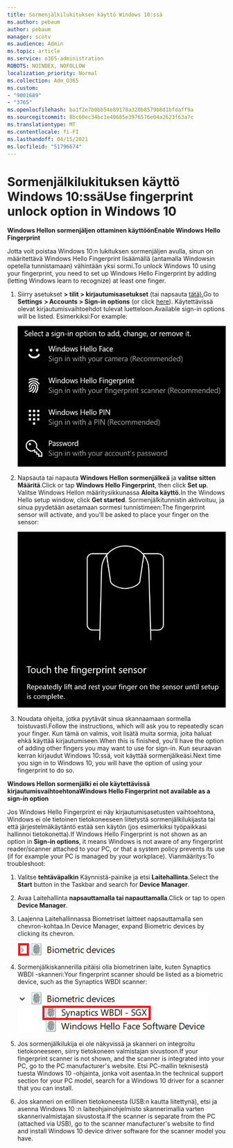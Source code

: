 ```yaml
---
title: Sormenjälkilukituksen käyttö Windows 10:ssä
ms.author: pebaum
author: pebaum
manager: scotv
ms.audience: Admin
ms.topic: article
ms.service: o365-administration
ROBOTS: NOINDEX, NOFOLLOW
localization_priority: Normal
ms.collection: Adm_O365
ms.custom:
- "9001689"
- "3765"
ms.openlocfilehash: ba1f2e7b0bb54e89178a320b8579b8d1bfdaff9a
ms.sourcegitcommit: 8bc60ec34bc1e40685e3976576e04a2623f63a7c
ms.translationtype: MT
ms.contentlocale: fi-FI
ms.lasthandoff: 04/15/2021
ms.locfileid: "51796674"
---
```

# <a name="use-fingerprint-unlock-option-in-windows-10"></a><span data-ttu-id="66324-102">Sormenjälkilukituksen käyttö Windows 10:ssä</span><span class="sxs-lookup"><span data-stu-id="66324-102">Use fingerprint unlock option in Windows 10</span></span>

<span data-ttu-id="66324-103">**Windows Hellon sormenjäljen ottaminen käyttöön**</span><span class="sxs-lookup"><span data-stu-id="66324-103">**Enable Windows Hello Fingerprint**</span></span>

<span data-ttu-id="66324-104">Jotta voit poistaa Windows 10:n lukituksen sormenjäljen avulla, sinun on määritettävä Windows Hello Fingerprint lisäämällä (antamalla Windowsin opetella tunnistamaan) vähintään yksi sormi.</span><span class="sxs-lookup"><span data-stu-id="66324-104">To unlock Windows 10 using your fingerprint, you need to set up Windows Hello Fingerprint by adding (letting Windows learn to recognize) at least one finger.</span></span> 

1. <span data-ttu-id="66324-105">Siirry asetukset **> tilit > kirjautumisasetukset** (tai napsauta [tätä).](ms-settings:signinoptions?activationSource=GetHelp)</span><span class="sxs-lookup"><span data-stu-id="66324-105">Go to **Settings  > Accounts > Sign-in options** (or click [here](ms-settings:signinoptions?activationSource=GetHelp)).</span></span> <span data-ttu-id="66324-106">Käytettävissä olevat kirjautumisvaihtoehdot tulevat luetteloon.</span><span class="sxs-lookup"><span data-stu-id="66324-106">Available sign-in options will be listed.</span></span> <span data-ttu-id="66324-107">Esimerkiksi:</span><span class="sxs-lookup"><span data-stu-id="66324-107">For example:</span></span>

    ![Kirjautumisasetukset.](media/sign-in-options.png)

2. <span data-ttu-id="66324-109">Napsauta tai napauta **Windows Hellon sormenjälkeä** ja **valitse sitten Määritä**.</span><span class="sxs-lookup"><span data-stu-id="66324-109">Click or tap **Windows Hello Fingerprint**, then click **Set up**.</span></span> <span data-ttu-id="66324-110">Valitse Windows Hellon määritysikkunassa **Aloita käyttö.**</span><span class="sxs-lookup"><span data-stu-id="66324-110">In the Windows Hello setup window, click **Get started**.</span></span> <span data-ttu-id="66324-111">Sormenjälkitunnistin aktivoituu, ja sinua pyydetään asetamaan sormesi tunnistimeen:</span><span class="sxs-lookup"><span data-stu-id="66324-111">The fingerprint sensor will activate, and you'll be asked to place your finger on the sensor:</span></span>

   ![Sormenjälkitunnistin.](media/fingerprint-sensor.png)

3. <span data-ttu-id="66324-113">Noudata ohjeita, jotka pyytävät sinua skannaamaan sormella toistuvasti.</span><span class="sxs-lookup"><span data-stu-id="66324-113">Follow the instructions, which will ask you to repeatedly scan your finger.</span></span> <span data-ttu-id="66324-114">Kun tämä on valmis, voit lisätä muita sormia, joita haluat ehkä käyttää kirjautumiseen.</span><span class="sxs-lookup"><span data-stu-id="66324-114">When this is finished, you'll have the option of adding other fingers you may want to use for sign-in.</span></span> <span data-ttu-id="66324-115">Kun seuraavan kerran kirjaudut Windows 10:ssä, voit käyttää sormenjälkeäsi.</span><span class="sxs-lookup"><span data-stu-id="66324-115">Next time you sign in to Windows 10, you will have the option of using your fingerprint to do so.</span></span>

<span data-ttu-id="66324-116">**Windows Hellon sormenjälki ei ole käytettävissä kirjautumisvaihtoehtona**</span><span class="sxs-lookup"><span data-stu-id="66324-116">**Windows Hello Fingerprint not available as a sign-in option**</span></span>

<span data-ttu-id="66324-117">Jos Windows Hello Fingerprint ei näy kirjautumisasetusten vaihtoehtona, Windows ei ole tietoinen tietokoneeseen liitetystä sormenjälkilukijasta tai että järjestelmäkäytäntö estää sen käytön (jos esimerkiksi työpaikkasi hallinnoi tietokonetta).</span><span class="sxs-lookup"><span data-stu-id="66324-117">If Windows Hello Fingerprint is not shown as an option in **Sign-in options**, it means Windows is not aware of any fingerprint reader/scanner attached to your PC, or that a system policy prevents its use (if for example your PC is managed by your workplace).</span></span> <span data-ttu-id="66324-118">Vianmääritys:</span><span class="sxs-lookup"><span data-stu-id="66324-118">To troubleshoot:</span></span> 

1. <span data-ttu-id="66324-119">Valitse **tehtäväpalkin** Käynnistä-painike ja etsi **Laitehallinta.**</span><span class="sxs-lookup"><span data-stu-id="66324-119">Select the **Start** button in the Taskbar and search for **Device Manager**.</span></span>

2. <span data-ttu-id="66324-120">Avaa Laitehallinta **napsauttamalla tai napauttamalla**.</span><span class="sxs-lookup"><span data-stu-id="66324-120">Click or tap to open **Device Manager**.</span></span>

3. <span data-ttu-id="66324-121">Laajenna Laitehallinnassa Biometriset laitteet napsauttamalla sen chevron-kohtaa.</span><span class="sxs-lookup"><span data-stu-id="66324-121">In Device Manager, expand Biometric devices by clicking its chevron.</span></span>

   ![Biometriset laitteet.](media/biometric-devices.png)

4. <span data-ttu-id="66324-123">Sormenjälkiskannerilla pitäisi olla biometrinen laite, kuten Synaptics WBDI -skanneri:</span><span class="sxs-lookup"><span data-stu-id="66324-123">Your fingerprint scanner should be listed as a biometric device, such as the Synaptics WBDI scanner:</span></span>

   ![Biometriset laitteet.](media/biometric-devices-expanded.png)

5. <span data-ttu-id="66324-125">Jos sormenjälkilukija ei ole näkyvissä ja skanneri on integroitu tietokoneeseen, siirry tietokoneen valmistajan sivustoon.</span><span class="sxs-lookup"><span data-stu-id="66324-125">If your fingerprint scanner is not shown, and the scanner is integrated into your PC, go to the PC manufacturer's website.</span></span> <span data-ttu-id="66324-126">Etsi PC-mallin teknisestä tuesta Windows 10 -ohjainta, jonka voit asentaa.</span><span class="sxs-lookup"><span data-stu-id="66324-126">In the technical support section for your PC model, search for a Windows 10 driver for a scanner that you can install.</span></span>

6. <span data-ttu-id="66324-127">Jos skanneri on erillinen tietokoneesta (USB:n kautta liitettynä), etsi ja asenna Windows 10 :n laiteohjainohjelmisto skannerimallia varten skannerivalmistajan sivustosta.</span><span class="sxs-lookup"><span data-stu-id="66324-127">If the scanner is separate from the PC (attached via USB), go to the scanner manufacturer's website to find and install Windows 10 device driver software for the scanner model you have.</span></span>
